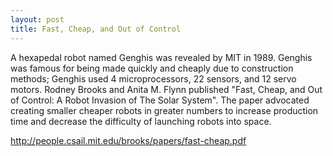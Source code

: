 ```yaml
---
layout: post
title: Fast, Cheap, and Out of Control
---
```


A hexapedal robot named Genghis was revealed by MIT in 1989. Genghis was famous for being made quickly and cheaply due to construction methods; Genghis used 4 microprocessors, 22 sensors, and 12 servo motors. Rodney Brooks and Anita M. Flynn published "Fast, Cheap, and Out of Control: A Robot Invasion of The Solar System". The paper advocated creating smaller cheaper robots in greater numbers to increase production time and decrease the difficulty of launching robots into space.

http://people.csail.mit.edu/brooks/papers/fast-cheap.pdf
